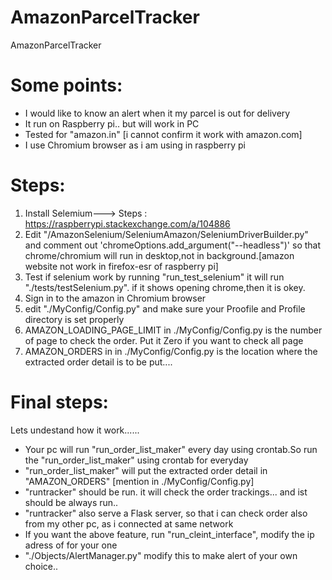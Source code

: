 # AmazonParcelTracker
AmazonParcelTracker

# Some points:

* I would like to know an alert when it my parcel is out for delivery
* It run on Raspberry pi.. but will work in PC
* Tested for "amazon.in" [i cannot confirm it work with amazon.com]
* I use Chromium browser as i am using in raspberry pi
# Steps:

1) Install Selemium---> Steps : https://raspberrypi.stackexchange.com/a/104886
2) Edit "/AmazonSelenium/SeleniumAmazon/SeleniumDriverBuilder.py" and comment out 'chromeOptions.add_argument("--headless")' so that chrome/chromium will run in desktop,not in background.[amazon website not work in firefox-esr of raspberry pi]
3) Test if selenium work by running "run_test_selenium" it will run "./tests/testSelenium.py". if it shows opening chrome,then it is okey.
4) Sign in to the amazon in Chromium browser
5) edit "./MyConfig/Config.py" and make sure your Proofile and Profile directory is set properly
6) AMAZON_LOADING_PAGE_LIMIT in ./MyConfig/Config.py is the number of page to check the order. Put it Zero if you want to check all page
7) AMAZON_ORDERS in in ./MyConfig/Config.py is the location where the extracted order detail is to be put.... 

# Final steps:
Lets undestand how it work......
* Your pc will run "run_order_list_maker" every day using crontab.So run the "run_order_list_maker" using crontab for everyday
* "run_order_list_maker" will put the extracted order detail in "AMAZON_ORDERS" [mention in ./MyConfig/Config.py]
* "runtracker" should be run. it will check the order trackings... and ist should be always run..
* "runtracker" also serve a Flask server, so that i can check order also from my other pc, as i connected at same network
* If you want the above feature, run "run_cleint_interface", modify the ip adress of for your one
* "./Objects/AlertManager.py" modify this to make alert of your own choice..





